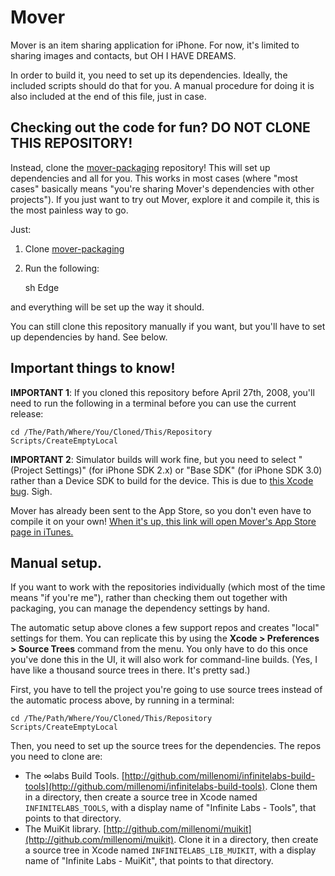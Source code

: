# Mover

Mover is an item sharing application for iPhone. For now, it's limited to sharing images and contacts, but OH I HAVE DREAMS.

In order to build it, you need to set up its dependencies. Ideally, the included scripts should do that for you. A manual procedure for doing it is also included at the end of this file, just in case.

## Checking out the code for fun? DO NOT CLONE THIS REPOSITORY!

Instead, clone the [mover-packaging](http://github.com/millenomi/mover-packaging) repository! This will set up dependencies and all for you. This works in most cases (where "most cases" basically means "you're sharing Mover's dependencies with other projects"). If you just want to try out Mover, explore it and compile it, this is the most painless way to go.

Just:

1. Clone [mover-packaging](http://github.com/millenomi/mover-packaging)
2. Run the following:
	
	sh Edge
	
and everything will be set up the way it should.

You can still clone this repository manually if you want, but you'll have to set up dependencies by hand. See below.

## Important things to know!

**IMPORTANT 1**: If you cloned this repository before April 27th, 2008, you'll need to run the following in a terminal before you can use the current release:

	cd /The/Path/Where/You/Cloned/This/Repository
	Scripts/CreateEmptyLocal

**IMPORTANT 2**: Simulator builds will work fine, but you need to select "(Project Settings)" (for iPhone SDK 2.x) or "Base SDK" (for iPhone SDK 3.0) rather than a Device SDK to build for the device. This is due to [this Xcode bug](http://www.openradar.me/radar?id=21402). Sigh.

Mover has already been sent to the App Store, so you don't even have to compile it on your own! [When it's up, this link will open Mover's App Store page in iTunes.](http://itunes.com/app/mover)


## Manual setup.

If you want to work with the repositories individually (which most of the time means "if you're me"), rather than checking them out together with packaging, you can manage the dependency settings by hand.

The automatic setup above clones a few support repos and creates "local" settings for them. You can replicate this by using the **Xcode &gt; Preferences &gt; Source Trees** command from the menu. You only have to do this once you've done this in the UI, it will also work for command-line builds. (Yes, I have like a thousand source trees in there. It's pretty sad.)

First, you have to tell the project you're going to use source trees instead of the automatic process above, by running in a terminal:

	cd /The/Path/Where/You/Cloned/This/Repository
	Scripts/CreateEmptyLocal

Then, you need to set up the source trees for the dependencies. The repos you need to clone are:

 - The ∞labs Build Tools. [http://github.com/millenomi/infinitelabs-build-tools](http://github.com/millenomi/infinitelabs-build-tools). Clone them in a directory, then create a source tree in Xcode named `INFINITELABS_TOOLS`, with a display name of "Infinite Labs - Tools", that points to that directory.
 - The MuiKit library. [http://github.com/millenomi/muikit](http://github.com/millenomi/muikit). Clone it in a directory, then create a source tree in Xcode named `INFINITELABS_LIB_MUIKIT`, with a display name of "Infinite Labs - MuiKit", that points to that directory.
